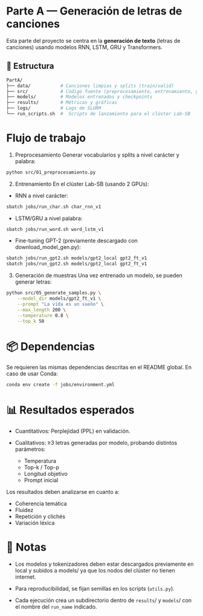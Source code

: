 # Parte A — Generación de letras de canciones

Esta parte del proyecto se centra en la **generación de texto** (letras de canciones) usando modelos RNN, LSTM, GRU y Transformers.

## 📂 Estructura

```bash
PartA/
├── data/           # Canciones limpias y splits (train/valid)
├── src/            # Código fuente (preprocesamiento, entrenamiento, generación)
├── models/         # Modelos entrenados y checkpoints
├── results/        # Métricas y gráficas
├── logs/           # Logs de SLURM
└── run_scripts.sh  #  Scripts de lanzamiento para el clúster Lab-SB
```
# Flujo de trabajo

1. Preprocesamiento
Generar vocabularios y splits a nivel carácter y palabra:
```bash
python src/01_preprocesamiento.py
```


2. Entrenamiento
En el clúster Lab-SB (usando 2 GPUs):

- RNN a nivel carácter:
```bash
sbatch jobs/run_char.sh char_rnn_v1
```

- LSTM/GRU a nivel palabra:

```bash
sbatch jobs/run_word.sh word_lstm_v1
```

- Fine-tuning GPT-2 (previamente descargado con download_model_gen.py):

```bash
sbatch jobs/run_gpt2.sh models/gpt2_local gpt2_ft_v1
sbatch jobs/run_gpt2.sh models/gpt2_local gpt2_ft_v1
```

3. Generación de muestras
Una vez entrenado un modelo, se pueden generar letras:

```bash
python src/05_generate_samples.py \
    --model_dir models/gpt2_ft_v1 \
    --prompt "La vida es un sueño" \
    --max_length 200 \
    --temperature 0.8 \
    --top_k 50
```
# 📦 Dependencias

Se requieren las mismas dependencias descritas en el README global.
En caso de usar Conda:

```bash
conda env create -f jobs/environment.yml
```

# 📊 Resultados esperados

- Cuantitativos: Perplejidad (PPL) en validación.

- Cualitativos: ≥3 letras generadas por modelo, probando distintos parámetros:

  - Temperatura
  - Top-k / Top-p
  - Longitud objetivo
  - Prompt inicial

Los resultados deben analizarse en cuanto a:

- Coherencia temática
- Fluidez
- Repetición y clichés
- Variación léxica

# 📝 Notas

- Los modelos y tokenizadores deben estar descargados previamente en local y subidos a models/ ya que los nodos del clúster no tienen internet.

- Para reproducibilidad, se fijan semillas en los scripts (`utils.py`).

- Cada ejecución crea un subdirectorio dentro de `results`/ y `models`/ con el nombre del `run_name` indicado.